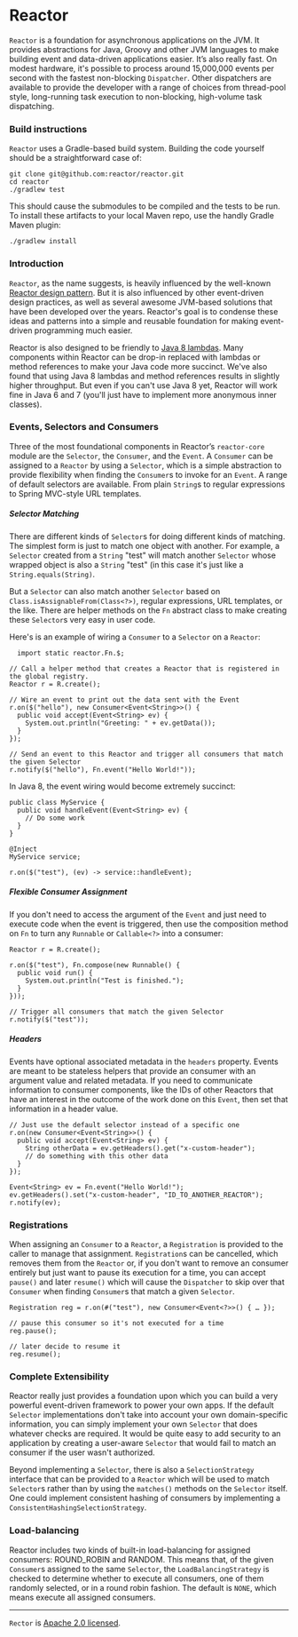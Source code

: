 # Reactor

`Reactor` is a foundation for asynchronous applications on the JVM. It provides abstractions for Java, Groovy and other JVM languages to make building event and data-driven applications easier. It’s also really fast. On modest hardware, it's possible to process around 15,000,000 events per second with the fastest non-blocking `Dispatcher`. Other dispatchers are available to provide the developer with a range of choices from thread-pool style, long-running task execution to non-blocking, high-volume task dispatching.

### Build instructions

`Reactor` uses a Gradle-based build system. Building the code yourself should be a straightforward case of:

    git clone git@github.com:reactor/reactor.git
    cd reactor
    ./gradlew test

This should cause the submodules to be compiled and the tests to be run. To install these artifacts to your local Maven repo, use the handly Gradle Maven plugin:

    ./gradlew install

### Introduction

`Reactor`, as the name suggests, is heavily influenced by the well-known [Reactor design pattern](http://en.wikipedia.org/wiki/Reactor_pattern). But it is also influenced by other event-driven design practices, as well as several awesome JVM-based solutions that have been developed over the years. Reactor's goal is to condense these ideas and patterns into a simple and reusable foundation for making event-driven programming much easier.

Reactor is also designed to be friendly to [Java 8 lambdas](http://www.jcp.org/en/jsr/detail?id=335). Many components within Reactor can be drop-in replaced with lambdas or method references to make your Java code more succinct. We've also found that using Java 8 lambdas and method references results in slightly higher throughput. But even if you can't use Java 8 yet, Reactor will work fine in Java 6 and 7 (you'll just have to implement more anonymous inner classes).

### Events, Selectors and Consumers

Three of the most foundational components in Reactor’s `reactor-core` module are the `Selector`, the `Consumer`, and the `Event`. A `Consumer` can be assigned to a `Reactor` by using a `Selector`, which is a simple abstraction to provide flexibility when finding the `Consumer`s to invoke for an `Event`. A range of default selectors are available. From plain `String`s to regular expressions to Spring MVC-style URL templates.

##### Selector Matching

There are different kinds of `Selector`s for doing different kinds of matching. The simplest form is just to match one object with another. For example, a `Selector` created from a `String` "test" will match another `Selector` whose wrapped object is also a `String` "test" (in this case it's just like a `String.equals(String)`.

But a `Selector` can also match another `Selector` based on `Class.isAssignableFrom(Class<?>)`, regular expressions, URL templates, or the like. There are helper methods on the `Fn` abstract class to make creating these `Selector`s very easy in user code.

Here's is an example of wiring a `Consumer` to a `Selector` on a `Reactor`:

	  import static reactor.Fn.$;

    // Call a helper method that creates a Reactor that is registered in the global registry.
    Reactor r = R.create();

    // Wire an event to print out the data sent with the Event
    r.on($("hello"), new Consumer<Event<String>>() {
      public void accept(Event<String> ev) {
        System.out.println("Greeting: " + ev.getData());
      }
    });

    // Send an event to this Reactor and trigger all consumers that match the given Selector
    r.notify($("hello"), Fn.event("Hello World!"));

In Java 8, the event wiring would become extremely succinct:

    public class MyService {
      public void handleEvent(Event<String> ev) {
        // Do some work
      }
    }

    @Inject
    MyService service;

    r.on($("test"), (ev) -> service::handleEvent);

##### Flexible Consumer Assignment

If you don't need to access the argument of the `Event` and just need to execute code when the event is triggered, then use the composition method on `Fn` to turn any `Runnable` or `Callable<?>` into a consumer:

    Reactor r = R.create();

    r.on($("test"), Fn.compose(new Runnable() {
      public void run() {
        System.out.println("Test is finished.");
      }
    }));

    // Trigger all consumers that match the given Selector
    r.notify($("test"));

##### Headers

Events have optional associated metadata in the `headers` property. Events are meant to be stateless helpers that provide an consumer with an argument value and related metadata. If you need to communicate information to consumer components, like the IDs of other Reactors that have an interest in the outcome of the work done on this `Event`, then set that information in a header value.

	// Just use the default selector instead of a specific one
	r.on(new Consumer<Event<String>>() {
      public void accept(Event<String> ev) {
        String otherData = ev.getHeaders().get("x-custom-header");
        // do something with this other data
      }
	});

	Event<String> ev = Fn.event("Hello World!");
	ev.getHeaders().set("x-custom-header", "ID_TO_ANOTHER_REACTOR");
	r.notify(ev);

### Registrations

When assigning an `Consumer` to a `Reactor`, a `Registration` is provided to the caller to manage that assignment. `Registration`s can be cancelled, which removes them from the `Reactor` or, if you don't want to remove an consumer entirely but just want to pause its execution for a time, you can accept `pause()` and later `resume()` which will cause the `Dispatcher` to skip over that `Consumer` when finding `Consumer`s that match a given `Selector`.

	Registration reg = r.on(#("test"), new Consumer<Event<?>>() { … });

	// pause this consumer so it's not executed for a time
	reg.pause();

	// later decide to resume it
	reg.resume();

### Complete Extensibility

Reactor really just provides a foundation upon which you can build a very powerful event-driven framework to power your own apps. If the default `Selector` implementations don't take into account your own domain-specific information, you can simply implement your own `Selector` that does whatever checks are required. It would be quite easy to add security to an application by creating a user-aware `Selector` that would fail to match an consumer if the user wasn't authorized.

Beyond implementing a `Selector`, there is also a `SelectionStrategy` interface that can be provided to a `Reactor` which will be used to match `Selector`s rather than by using the `matches()` methods on the `Selector` itself. One could implement consistent hashing of consumers by implementing a `ConsistentHashingSelectionStrategy`.

### Load-balancing

Reactor includes two kinds of built-in load-balancing for assigned consumers: ROUND_ROBIN and RANDOM. This means that, of the given `Consumer`s assigned to the same `Selector`, the `LoadBalancingStrategy` is checked to determine whether to execute all consumers, one of them randomly selected, or in a round robin fashion. The default is `NONE`, which means execute all assigned consumers.

---

`Rector` is [Apache 2.0 licensed](http://www.apache.org/licenses/LICENSE-2.0.html).